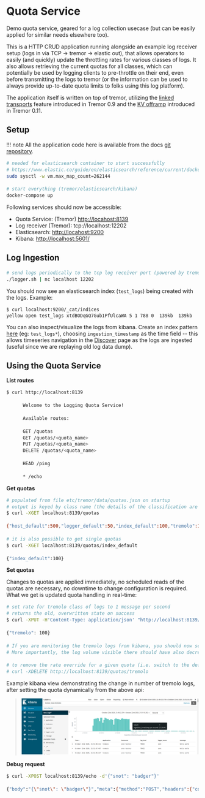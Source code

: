 # Quota Service

Demo quota service, geared for a log collection usecase (but can be easily applied for similar needs elsewhere too).

This is a HTTP CRUD application running alongside an example log receiver setup (logs in via TCP -> tremor -> elastic out), that allows operators to easily (and quickly) update the throttling rates for various classes of logs. It also allows retrieving the current quotas for all classes, which can potentially be used by logging clients to pre-throttle on their end, even before transmitting the logs to tremor (or the information can be used to always provide up-to-date quota limits to folks using this log platform).

The application itself is written on top of tremor, utilizing the [linked transports](../../../Operations/linked-transports.md) feature introduced in Tremor 0.9 and the [KV offramp](../../../artefacts/offramps.md#kv) introduced in Tremor 0.11.

## Setup

!!! note
    All the application code here is available from the docs [git repository](https://github.com/tremor-rs/tremor-www-docs/tree/main/docs/workshop/examples/36_quota_service).

```sh
# needed for elasticsearch container to start successfully
# https://www.elastic.co/guide/en/elasticsearch/reference/current/docker.html#_set_vm_max_map_count_to_at_least_262144
sudo sysctl -w vm.max_map_count=262144

# start everything (tremor/elasticsearch/kibana)
docker-compose up
```

Following services should now be accessible:

* Quota Service: (Tremor) [http://locahost:8139](http://localhost:8139)
* Log receiver (Tremor): tcp://localhost:12202
* Elasticsearch: [http://locahost:9200](http://localhost:9200)
* Kibana: [http://localhost:5601/](http://localhost:5601/)

## Log Ingestion

```sh
# send logs periodically to the tcp log receiver port (powered by tremor)
./logger.sh | nc localhost 12202
```

You should now see an elasticsearch index (`test_logs`) being created with the logs. Example:
```
$ curl localhost:9200/_cat/indices
yellow open test_logs xtdBODqGQ7Gub1PfUlcaWA 5 1 788 0  139kb  139kb
```

You can also inspect/visualize the logs from kibana. Create an index pattern [here](http://localhost:5601/app/kibana#/management/kibana/index) (eg: `test_logs*`), choosing `ingestion_timestamp` as the time field -- this allows timeseries navigation in the [Discover](http://localhost:5601/app/kibana#/discover) page as the logs are ingested (useful since we are replaying old log data dump).

## Using the Quota Service

**List routes**

```sh
$ curl http://localhost:8139

      Welcome to the Logging Quota Service!

      Available routes:

      GET /quotas
      GET /quotas/<quota_name>
      PUT /quotas/<quota_name>
      DELETE /quotas/<quota_name>

      HEAD /ping

      * /echo
```

**Get quotas**

```sh
# populated from file etc/tremor/data/quotas.json on startup
# output is keyed by class name (the details of the classification are defined in etc/tremor/config/logs.trickle)
$ curl -XGET localhost:8139/quotas

{"host_default":500,"logger_default":50,"index_default":100,"tremolo":100,"application_default":100}

# it is also possible to get single quotas
$ curl -XGET localhost:8139/quotas/index_default

{"index_default":100}
```

**Set quotas**

Changes to quotas are applied immediately, no scheduled reads of the quotas are necessary, no downtime to change configuration is required. What we get is updated quota handling in real-time:

```sh
# set rate for tremolo class of logs to 1 message per second
# returns the old, overwritten state on success
$ curl -XPUT -H'Content-Type: application/json' "http://localhost:8139/quotas/tremolo" -d'1'

{"tremolo": 100}

# If you are monitoring the tremolo logs from kibana, you should now see the (debug) field `tremor_class_rate` change to 1 (from 100).
# More importantly, the log volume visible there should have also decreased.

# to remove the rate override for a given quota (i.e. switch to the default, hard-coded rate)
# curl -XDELETE http://localhost:8139/quotas/tremolo
```

Example kibana view demonstrating the change in number of tremolo logs, after setting the quota dynamically from the above api:
> ![Kibana View for Quota Service Demo](images/tremor_quota_service_demo.png)

**Debug request**

```sh
$ curl -XPOST localhost:8139/echo -d'{"snot": "badger"}'

{"body":"{\"snot\": \"badger\"}","meta":{"method":"POST","headers":{"content-length":["18"],"content-type":["application/x-www-form-urlencoded"],"user-agent":["curl/7.65.3"],"accept":["*/*"],"host":["localhost:8139"]},"url":{"scheme":"http","host":"localhost","port":8139,"path":"/echo"}}}
```
